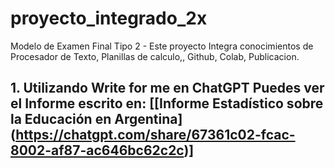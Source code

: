 # proyecto_integrado_2x
Modelo de Examen Final Tipo 2 - Este proyecto Integra conocimientos de Procesador de Texto, Planillas de calculo,, Github, Colab, Publicacion.
## 1. Utilizando Write for me en ChatGPT Puedes ver el Informe escrito en: [[Informe Estadístico sobre la Educación en Argentina] (https://chatgpt.com/share/67361c02-fcac-8002-af87-ac646bc62c2c)]
